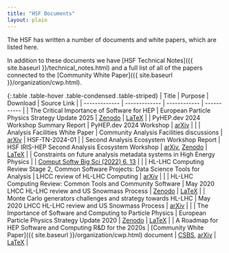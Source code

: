```yaml
---
title: "HSF Documents"
layout: plain
---
```


The HSF has written a number of documents and white papers, which are listed here.

In addition to these documents we have [HSF Technical Notes]({{ site.baseurl }}/technical_notes.html) and
a full list of all of the papers connected to the [Community White Paper]({{ site.baseurl }}/organization/cwp.html).

{:.table .table-hover .table-condensed .table-striped}
| Title           | Purpose     | Download    | Source Link |
| ------------- | ------------- | ------------ | ----------- |
| The Critical Importance of Software for HEP | European Particle Physics Strategy Update 2025 | [Zenodo](https://doi.org/10.5281/zenodo.15097159) | [LaTeX](https://github.com/HSF/EPPSU-2025-Paper) |
| PyHEP.dev 2024 Workshop Summary Report | PyHEP.dev 2024 Workshop | [arXiv](https://arxiv.org/abs/2410.02112) | |
| Analysis Facilities White Paper | Community Analysis Facilities discussions | [arXiv](https://arxiv.org/abs/2404.02100) | HSF-TN-2024-01 |
| Second Analysis Ecosystem Workshop Report | HSF IRIS-HEP Second Analysis Ecosystem Workshop | [arXiv](https://arxiv.org/abs/2212.04889), [Zenodo](https://doi.org/10.5281/zenodo.7003962) | [LaTeX](https://github.com/HSF/documents/tree/master/HSF-DOC/2022-02) |
| Constraints on future analysis metadata systems in High Energy Physics | | [ Comput Softw Big Sci (2022) 6, 13](https://doi.org/10.1007/s41781-022-00086-2) | |
| HL-LHC Computing Review Stage 2, Common Software Projects: Data Science Tools for Analysis | LHCC review of HL-LHC Computing | [arXiv](https://arxiv.org/abs/2202.02194) | |
| HL-LHC Computing Review: Common Tools and Community Software | May 2020 LHCC HL-LHC review and US Snowmass Process | [Zenodo](https://zenodo.org/record/4009114) | [LaTeX](https://github.com/HSF/documents/tree/master/LHCC/2020/2020-01) |
| Monte Carlo generators challenges and strategy towards HL-LHC | May 2020 LHCC HL-LHC review and US Snowmass Process | [arXiv](https://arxiv.org/abs/2004.13687) | |
| The Importance of Software and Computing to Particle Physics | European Particle Physics Strategy Update 2020 | [Zenodo](https://zenodo.org/record/2413005) | [LaTeX](https://github.com/HSF/documents/tree/master/HSF-DOC/2018-01) |
| A Roadmap for HEP Software and Computing R&D for the 2020s | [Community White Paper]({{ site.baseurl }}/organization/cwp.html) document | [CSBS](https://doi.org/10.1007/s41781-018-0018-8), [arXiv](https://arxiv.org/abs/1712.06982) | [LaTeX](https://github.com/HSF/documents/tree/master/CWP/papers/HSF-CWP-2017-01_roadmap/latex) |
